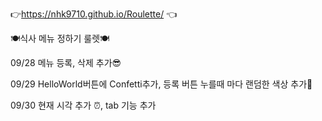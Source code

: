 👉https://nhk9710.github.io/Roulette/ 👈

🍽식사 메뉴 정하기 룰렛🍽

09/28 메뉴 등록, 삭제 추가😎

09/29 HelloWorld버튼에 Confetti추가, 등록 버튼 누를때 마다 랜덤한 색상 추가🎉

09/30 현재 시각 추가 ⏰, tab 기능 추가
